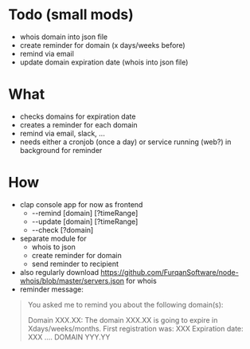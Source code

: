 # Todo (small mods)
- whois domain into json file
- create reminder for domain (x days/weeks before)
- remind via email
- update domain expiration date (whois into json file)

# What
- checks domains for expiration date
- creates a reminder for each domain
- remind via email, slack, ...
- needs either a cronjob (once a day) or service running (web?) in background for reminder

# How
- clap console app for now as frontend
  - --remind [domain] [?timeRange]
  - --update [domain] [?timeRange]
  - --check [?domain]
- separate module for 
  - whois to json
  - create reminder for domain
  - send reminder to recipient
- also regularly download https://github.com/FurqanSoftware/node-whois/blob/master/servers.json for whois
- reminder message: 
> You asked me to remind you about the following domain(s):
> 
> Domain XXX.XX:
> The domain XXX.XX is going to expire in Xdays/weeks/months.
> First registration was: XXX
> Expiration date: XXX
> ....
> DOMAIN YYY.YY